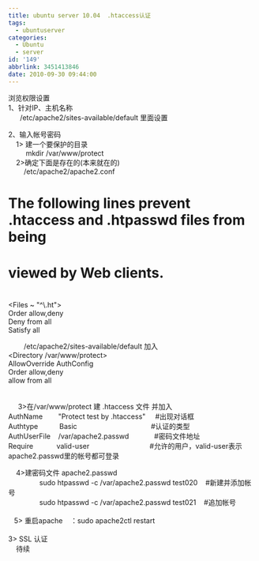 ```yaml
---
title: ubuntu server 10.04  .htaccess认证
tags:
  - ubuntuserver
categories:
  - Ubuntu
  - server
id: '149'
abbrlink: 3451413846
date: 2010-09-30 09:44:00
---
```


浏览权限设置  
1、针对IP、主机名称  
      /etc/apache2/sites-available/default 里面设置  
  
2、输入帐号密码  
    1> 建一个要保护的目录  
         mkdir /var/www/protect  
    2>确定下面是存在的(本来就在的)  
        /etc/apache2/apache2.conf  
 # The following lines prevent .htaccess and .htpasswd files from being  
 # viewed by Web clients.  
 #  
 <Files ~ "^\\.ht">  
 Order allow,deny  
 Deny from all  
 Satisfy all  
 </Files>  
  
        /etc/apache2/sites-available/default 加入  
 <Directory /var/www/protect>  
 AllowOverride AuthConfig  
 Order allow,deny  
 allow from all  
 </Directory>  
    
     3>在/var/www/protect 建 .htaccess 文件 并加入  
 AuthName        "Protect test by .htaccess"     #出现对话框  
 Authtype           Basic                                      #认证的类型  
 AuthUserFile    /var/apache2.passwd             #密码文件地址  
 Require            valid-user                               #允许的用户，valid-user表示apache2.passwd里的帐号都可登录  
  
    4>建密码文件 apache2.passwd  
                sudo htpasswd -c /var/apache2.passwd test020    #新建并添加帐号  
                sudo htpasswd -c /var/apache2.passwd test021    #追加帐号  
   
   5> 重启apache    ：sudo apache2ctl restart  
    
3> SSL 认证  
    待续